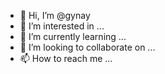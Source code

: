 - 👋 Hi, I’m @gynay
- 👀 I’m interested in ...
- 🌱 I’m currently learning ...
- 💞️ I’m looking to collaborate on ...
- 📫 How to reach me ...

<!---
gynay/gynay is a ✨ special ✨ repository because its `README.md` (this file) appears on your GitHub profile.
You can click the Preview link to take a look at your changes.
--->
